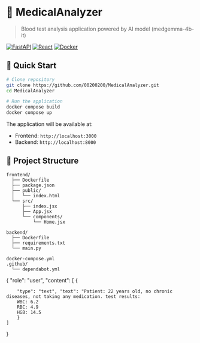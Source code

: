 # 🏥 MedicalAnalyzer

> Blood test analysis application powered by AI model (medgemma-4b-it)

[![FastAPI](https://img.shields.io/badge/FastAPI-0.104.1-green.svg)](https://fastapi.tiangolo.com)
[![React](https://img.shields.io/badge/React-18.2.0-blue.svg)](https://reactjs.org)
[![Docker](https://img.shields.io/badge/Docker-Ready-blue.svg)](https://www.docker.com/)

## 🚀 Quick Start

```bash
# Clone repository
git clone https://github.com/00200200/MedicalAnalyzer.git
cd MedicalAnalyzer

# Run the application
docker compose build
docker compose up
```

The application will be available at:

- Frontend: `http://localhost:3000`
- Backend: `http://localhost:8000`

## 📁 Project Structure

```
frontend/
  ├── Dockerfile
  ├── package.json
  ├── public/
  │   └── index.html
  └── src/
      ├── index.jsx
      ├── App.jsx
      └── components/
          └── Home.jsx

backend/
  ├── Dockerfile
  ├── requirements.txt
  └── main.py

docker-compose.yml
.github/
  └── dependabot.yml
```



{
    "role": "user",
    "content": [
        {
          
        "type": "text", "text": "Patient: 22 years old, no chronic diseases, not taking any medication. test results:
        WBC: 6.2 
        RBC: 4.9
        HGB: 14.5
        }
    ]
}